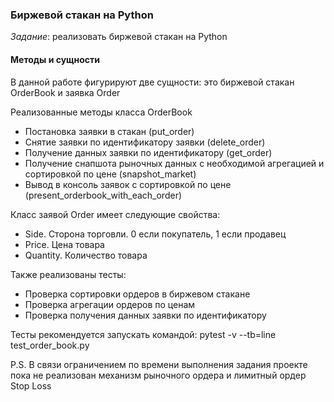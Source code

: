 ### Биржевой стакан на Python

*Задание*: реализовать биржевой стакан на Python

#### Методы и сущности
В данной работе фигурируют две сущности: это биржевой стакан OrderBook и заявка Order

Реализованные методы класса OrderBook
* Постановка заявки в стакан (put_order)
* Снятие заявки по идентификатору заявки (delete_order)
* Получение данных заявки по идентификатору (get_order)
* Получение снапшота рыночных данных с необходимой агрегацией и сортировкой по цене (snapshot_market) 
* Вывод в консоль заявок с сортировкой по цене (present_orderbook_with_each_order)

Класс заявой Order имеет следующие свойства:
* Side. Сторона торговли. 0 если покупатель, 1 если продавец
* Price. Цена товара
* Quantity. Количество товара  

Также реализованы тесты:
* Проверка сортировки ордеров в биржевом стакане
* Проверка агрегации ордеров по ценам
* Проверка получения данных заявки по идентификатору

Тесты рекомендуется запускать командой:
pytest -v --tb=line test_order_book.py

P.S. В связи ограничением по времени выполнения задания проекте пока не реализован механизм рыночного ордера и лимитный ордер Stop Loss